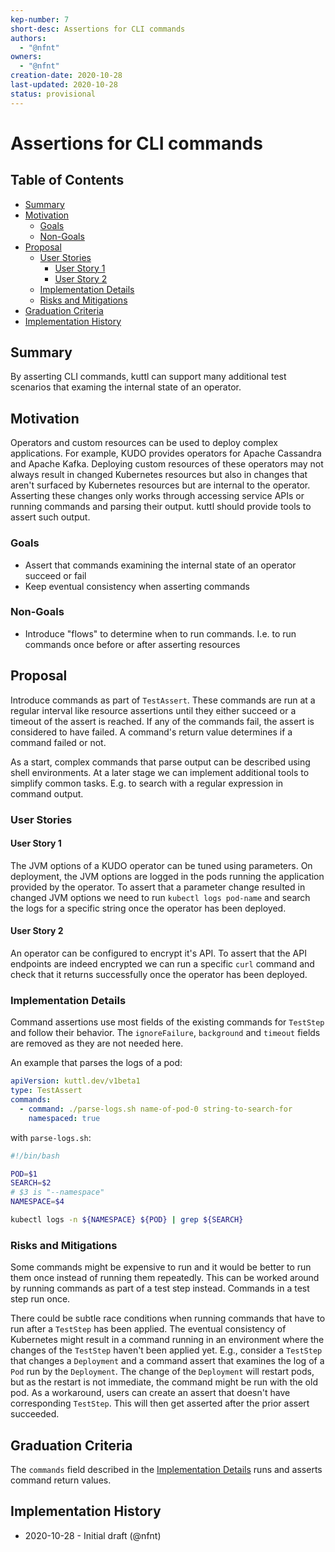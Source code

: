 ```yaml
---
kep-number: 7
short-desc: Assertions for CLI commands
authors:
  - "@nfnt"
owners:
  - "@nfnt"
creation-date: 2020-10-28
last-updated: 2020-10-28
status: provisional
---
```


# Assertions for CLI commands

## Table of Contents

- [Summary](#summary)
- [Motivation](#motivation)
  - [Goals](#goals)
  - [Non-Goals](#non-goals)
- [Proposal](#proposal)
  - [User Stories](#user-stories)
    - [User Story 1](#user-story-1)
    - [User Story 2](#user-story-2)
  - [Implementation Details](#implementation-details)
  - [Risks and Mitigations](#risks-and-mitigations)
- [Graduation Criteria](#graduation-criteria)
- [Implementation History](#implementation-history)

## Summary

By asserting CLI commands, kuttl can support many additional test scenarios that examing the internal state of an operator.

## Motivation

Operators and custom resources can be used to deploy complex applications. For example, KUDO provides operators for Apache Cassandra and Apache Kafka. Deploying custom resources of these operators may not always result in changed Kubernetes resources but also in changes that aren't surfaced by Kubernetes resources but are internal to the operator. Asserting these changes only works through accessing service APIs or running commands and parsing their output. kuttl should provide tools to assert such output.

### Goals

- Assert that commands examining the internal state of an operator succeed or fail
- Keep eventual consistency when asserting commands

### Non-Goals

- Introduce "flows" to determine when to run commands. I.e. to run commands once before or after asserting resources

## Proposal

Introduce commands as part of `TestAssert`. These commands are run at a regular interval like resource assertions until they either succeed or a timeout of the assert is reached. If any of the commands fail, the assert is considered to have failed. A command's return value determines if a command failed or not.

As a start, complex commands that parse output can be described using shell environments. At a later stage we can implement additional tools to simplify common tasks. E.g. to search with a regular expression in command output.

### User Stories

#### User Story 1

The JVM options of a KUDO operator can be tuned using parameters. On deployment, the JVM options are logged in the pods running the application provided by the operator. To assert that a parameter change resulted in changed JVM options we need to run `kubectl logs pod-name` and search the logs for a specific string once the operator has been deployed.

#### User Story 2

An operator can be configured to encrypt it's API. To assert that the API endpoints are indeed encrypted we can run a specific `curl` command and check that it returns successfully once the operator has been deployed.

### Implementation Details

Command assertions use most fields of the existing commands for `TestStep` and follow their behavior. The `ignoreFailure`, `background` and `timeout` fields are removed as they are not needed here.

An example that parses the logs of a pod:

```yaml
apiVersion: kuttl.dev/v1beta1
type: TestAssert
commands:
  - command: ./parse-logs.sh name-of-pod-0 string-to-search-for
    namespaced: true
```

with `parse-logs.sh`:

```bash
#!/bin/bash

POD=$1
SEARCH=$2
# $3 is "--namespace"
NAMESPACE=$4

kubectl logs -n ${NAMESPACE} ${POD} | grep ${SEARCH}
```

### Risks and Mitigations

Some commands might be expensive to run and it would be better to run them once instead of running them repeatedly. This can be worked around by running commands as part of a test step instead. Commands in a test step run once.

There could be subtle race conditions when running commands that have to run after a `TestStep` has been applied. The eventual consistency of Kubernetes might result in a command running in an environment where the changes of the `TestStep` haven't been applied yet. E.g., consider a `TestStep` that changes a `Deployment` and a command assert that examines the log of a `Pod` run by the `Deployment`. The change of the `Deployment` will restart pods, but as the restart is not immediate, the command might be run with the old pod.
As a workaround, users can create an assert that doesn't have corresponding `TestStep`. This will then get asserted after the prior assert succeeded.

## Graduation Criteria

The `commands` field described in the [Implementation Details](#implementation-details) runs and asserts command return values.

## Implementation History

- 2020-10-28 - Initial draft (@nfnt)
